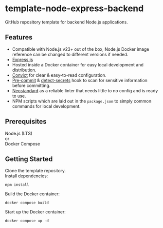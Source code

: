 # template-node-express-backend
GitHub repository template for backend Node.js applications.

## Features
- Compatible with Node.js v23+ out of the box, Node.js Docker image reference can be changed to different versions if needed.
- [Express.js](https://expressjs.com/)
- Hosted inside a Docker container for easy local development and distribution.
- [Convict](https://www.npmjs.com/package/convict) for clear & easy-to-read configuration.
- [Pre-commit](https://pre-commit.com) & [detect-secrets](https://github.com/Yelp/detect-secrets) hook to scan for sensitive information before committing.
- [Neostandard](https://github.com/neostandard/neostandard) as a reliable linter that needs little to no config and is ready to use.
- NPM scripts which are laid out in the `package.json` to simply common commands for local development.

## Prerequisites
Node.js (LTS)  
or  
Docker Compose

## Getting Started
Clone the template repository.  
Install dependencies:
```
npm install
```
Build the Docker container:
```
docker compose build
```
Start up the Docker container:
```
docker compose up -d
```
